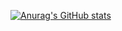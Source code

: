 [![Anurag's GitHub stats](https://github-readme-stats.vercel.app/api?username=kanogame)](https://github.com/anuraghazra/github-readme-stats)
